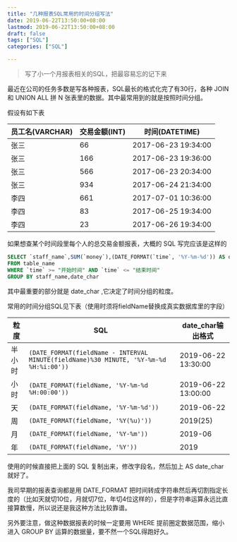 ```yaml
---
title: "几种报表SQL常用的时间分组写法"
date: 2019-06-22T13:50:00+08:00
lastmod: 2019-06-22T13:50:00+08:00
draft: false
tags: ["SQL"]
categories: ["SQL"]

---
```


> 写了小一个月报表相关的SQL，把最容易忘的记下来

最近在公司的任务多数是写各种报表，SQL最长的格式化完了有30行，各种 JOIN 和 UNION ALL 拼 N 张表里的数据。其中最常用到的就是按照时间分组。

假设有如下表

|员工名(VARCHAR)|交易金额(INT)|时间(DATETIME)|
|----|-----|----|
| 张三 | 66 | 2017-06-23 19:34:00 |
| 张三 | 166 | 2017-06-23 19:36:00 |
| 张三 | 566 | 2017-06-23 20:34:00 |
| 张三 | 934 | 2017-06-24 21:34:00 |
| 李四 | 661 | 2017-07-01 10:36:00 |
| 李四 | 83 | 2017-06-25 19:34:00 |
| 李四 | 23 | 2017-06-26 19:34:00 |

如果想查某个时间段里每个人的总交易金额报表，大概的 SQL 写完应该是这样的

```sql
SELECT `staff_name`,SUM(`money`),(DATE_FORMAT(`time`, '%Y-%m-%d')) AS date_char
FROM table_name
WHERE `time` >= "开始时间" AND `time` <= "结束时间"
GROUP BY staff_name,date_char
```

其中最重要的部分就是 date_char ,它决定了时间分组的粒度。

<!--more-->

常用的时间分组SQL见下表（使用时须将fieldName替换成真实数据库里的字段）

| 粒度 | SQL | date_char输出格式 |
|---|---|---|
|半小时|`(DATE_FORMAT(fieldName - INTERVAL MINUTE(fieldName)%30 MINUTE, '%Y-%m-%d %H:%i:00'))`|2019-06-22 13:30:00|
|小时|`(DATE_FORMAT(fieldName, '%Y-%m-%d %H:00:00'))`|2019-06-22 13:00:00|
|天|`(DATE_FORMAT(fieldName, '%Y-%m-%d'))`|2019-06-22|
|周|`(DATE_FORMAT(fieldName, '%Y(%u)'))`|2019(25)|
|月|`(DATE_FORMAT(fieldName, '%Y-%m'))`|2019-06|
|年|`(DATE_FORMAT(fieldName, '%Y'))`|2019|

使用的时候直接把上面的 SQL 复制出来，修改字段名，然后加上 AS date_char 就好了。

我司早期的报表查询都是用 DATE_FORMAT 把时间转成字符串然后再切割指定长度的（比如天就切10位，月就切7位，年切4位这样的），但是字符串运算永远比直接算数慢，所以说还是我这种方法比较靠谱。

另外要注意，做这种数据报表的时候一定要用 WHERE 提前圈定数据范围，缩小进入 GROUP BY 运算的数据量，要不然一个SQL得跑好久。
